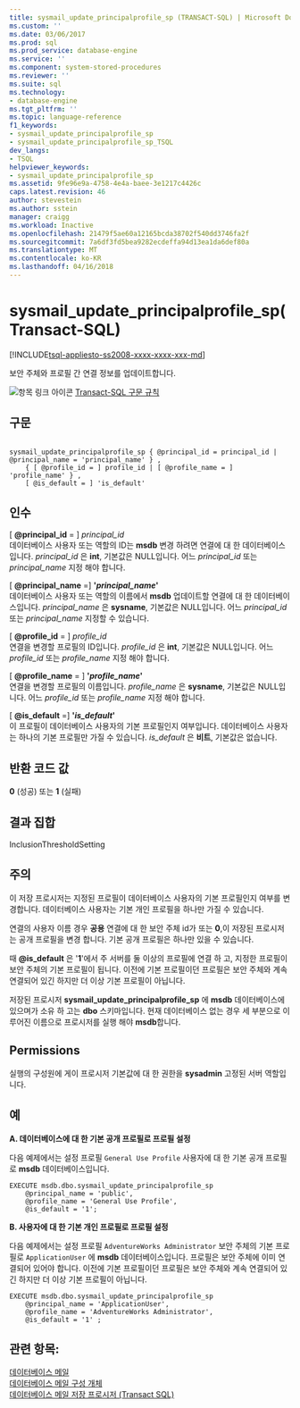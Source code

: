 ```yaml
---
title: sysmail_update_principalprofile_sp (TRANSACT-SQL) | Microsoft Docs
ms.custom: ''
ms.date: 03/06/2017
ms.prod: sql
ms.prod_service: database-engine
ms.service: ''
ms.component: system-stored-procedures
ms.reviewer: ''
ms.suite: sql
ms.technology:
- database-engine
ms.tgt_pltfrm: ''
ms.topic: language-reference
f1_keywords:
- sysmail_update_principalprofile_sp
- sysmail_update_principalprofile_sp_TSQL
dev_langs:
- TSQL
helpviewer_keywords:
- sysmail_update_principalprofile_sp
ms.assetid: 9fe96e9a-4758-4e4a-baee-3e1217c4426c
caps.latest.revision: 46
author: stevestein
ms.author: sstein
manager: craigg
ms.workload: Inactive
ms.openlocfilehash: 21479f5ae60a12165bcda38702f540dd3746fa2f
ms.sourcegitcommit: 7a6df3fd5bea9282ecdeffa94d13ea1da6def80a
ms.translationtype: MT
ms.contentlocale: ko-KR
ms.lasthandoff: 04/16/2018
---
```

# <a name="sysmailupdateprincipalprofilesp-transact-sql"></a>sysmail_update_principalprofile_sp(Transact-SQL)
[!INCLUDE[tsql-appliesto-ss2008-xxxx-xxxx-xxx-md](../../includes/tsql-appliesto-ss2008-xxxx-xxxx-xxx-md.md)]

  보안 주체와 프로필 간 연결 정보를 업데이트합니다.  
  
 ![항목 링크 아이콘](../../database-engine/configure-windows/media/topic-link.gif "항목 링크 아이콘") [Transact-SQL 구문 규칙](../../t-sql/language-elements/transact-sql-syntax-conventions-transact-sql.md)  
  
## <a name="syntax"></a>구문  
  
```  
  
sysmail_update_principalprofile_sp { @principal_id = principal_id | @principal_name = 'principal_name' } ,  
    { [ @profile_id = ] profile_id | [ @profile_name = ] 'profile_name' } ,  
    [ @is_default = ] 'is_default'  
```  
  
## <a name="arguments"></a>인수  
 [ **@principal_id** = ] *principal_id*  
 데이터베이스 사용자 또는 역할의 ID는 **msdb** 변경 하려면 연결에 대 한 데이터베이스입니다. *principal_id* 은 **int**, 기본값은 NULL입니다. 어느 *principal_id* 또는 *principal_name* 지정 해야 합니다.  
  
 [ **@principal_name** =] **'***principal_name***'**  
 데이터베이스 사용자 또는 역할의 이름에서 **msdb** 업데이트할 연결에 대 한 데이터베이스입니다. *principal_name* 은 **sysname**, 기본값은 NULL입니다. 어느 *principal_id* 또는 *principal_name* 지정할 수 있습니다.  
  
 [ **@profile_id** = ] *profile_id*  
 연결을 변경할 프로필의 ID입니다. *profile_id* 은 **int**, 기본값은 NULL입니다. 어느 *profile_id* 또는 *profile_name* 지정 해야 합니다.  
  
 [ **@profile_name** = ] **'***profile_name***'**  
 연결을 변경할 프로필의 이름입니다. *profile_name* 은 **sysname**, 기본값은 NULL입니다. 어느 *profile_id* 또는 *profile_name* 지정 해야 합니다.  
  
 [ **@is_default** =] **'***is_default***'**  
 이 프로필이 데이터베이스 사용자의 기본 프로필인지 여부입니다. 데이터베이스 사용자는 하나의 기본 프로필만 가질 수 있습니다. *is_default* 은 **비트**, 기본값은 없습니다.  
  
## <a name="return-code-values"></a>반환 코드 값  
 **0** (성공) 또는 **1** (실패)  
  
## <a name="result-sets"></a>결과 집합  
 InclusionThresholdSetting  
  
## <a name="remarks"></a>주의  
 이 저장 프로시저는 지정된 프로필이 데이터베이스 사용자의 기본 프로필인지 여부를 변경합니다. 데이터베이스 사용자는 기본 개인 프로필을 하나만 가질 수 있습니다.  
  
 연결의 사용자 이름 경우 **공용** 연결에 대 한 보안 주체 id가 또는 **0**,이 저장된 프로시저는 공개 프로필을 변경 합니다. 기본 공개 프로필은 하나만 있을 수 있습니다.  
  
 때 **@is_default** 은 '**1**'에서 주 서버를 둘 이상의 프로필에 연결 하 고, 지정한 프로필이 보안 주체의 기본 프로필이 됩니다. 이전에 기본 프로필이던 프로필은 보안 주체와 계속 연결되어 있긴 하지만 더 이상 기본 프로필이 아닙니다.  
  
 저장된 프로시저 **sysmail_update_principalprofile_sp** 에 **msdb** 데이터베이스에 있으며가 소유 하 고는 **dbo** 스키마입니다. 현재 데이터베이스 없는 경우 세 부분으로 이루어진 이름으로 프로시저를 실행 해야 **msdb**합니다.  
  
## <a name="permissions"></a>Permissions  
 실행의 구성원에 게이 프로시저 기본값에 대 한 권한을 **sysadmin** 고정된 서버 역할입니다.  
  
## <a name="examples"></a>예  
 **A. 데이터베이스에 대 한 기본 공개 프로필로 프로필 설정**  
  
 다음 예제에서는 설정 프로필 `General Use Profile` 사용자에 대 한 기본 공개 프로필로 **msdb** 데이터베이스입니다.  
  
```  
EXECUTE msdb.dbo.sysmail_update_principalprofile_sp  
    @principal_name = 'public',  
    @profile_name = 'General Use Profile',  
    @is_default = '1';  
```  
  
 **B. 사용자에 대 한 기본 개인 프로필로 프로필 설정**  
  
 다음 예제에서는 설정 프로필 `AdventureWorks Administrator` 보안 주체의 기본 프로필로 `ApplicationUser` 에 **msdb** 데이터베이스입니다. 프로필은 보안 주체에 이미 연결되어 있어야 합니다. 이전에 기본 프로필이던 프로필은 보안 주체와 계속 연결되어 있긴 하지만 더 이상 기본 프로필이 아닙니다.  
  
```  
EXECUTE msdb.dbo.sysmail_update_principalprofile_sp  
    @principal_name = 'ApplicationUser',  
    @profile_name = 'AdventureWorks Administrator',  
    @is_default = '1' ;  
```  
  
## <a name="see-also"></a>관련 항목:  
 [데이터베이스 메일](../../relational-databases/database-mail/database-mail.md)   
 [데이터베이스 메일 구성 개체](../../relational-databases/database-mail/database-mail-configuration-objects.md)   
 [데이터베이스 메일 저장 프로시저 &#40;Transact SQL&#41;](../../relational-databases/system-stored-procedures/database-mail-stored-procedures-transact-sql.md)  
  
  
